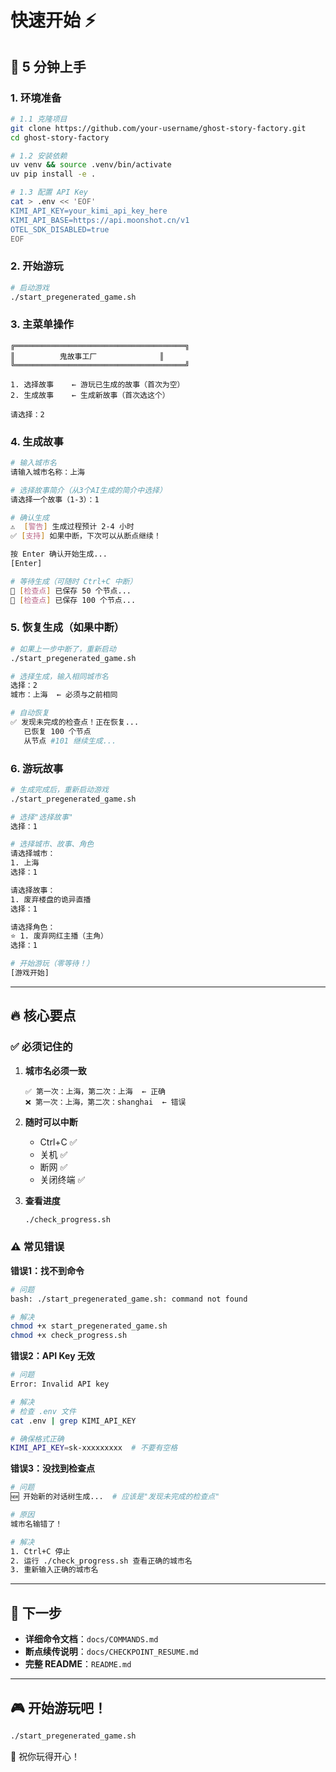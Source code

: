# 快速开始 ⚡

## 🎯 5 分钟上手

### 1. 环境准备

```bash
# 1.1 克隆项目
git clone https://github.com/your-username/ghost-story-factory.git
cd ghost-story-factory

# 1.2 安装依赖
uv venv && source .venv/bin/activate
uv pip install -e .

# 1.3 配置 API Key
cat > .env << 'EOF'
KIMI_API_KEY=your_kimi_api_key_here
KIMI_API_BASE=https://api.moonshot.cn/v1
OTEL_SDK_DISABLED=true
EOF
```

### 2. 开始游玩

```bash
# 启动游戏
./start_pregenerated_game.sh
```

### 3. 主菜单操作

```
╔══════════════════════════════════════╗
║          鬼故事工厂              ║
╚══════════════════════════════════════╝

1. 选择故事    ← 游玩已生成的故事（首次为空）
2. 生成故事    ← 生成新故事（首次选这个）

请选择：2
```

### 4. 生成故事

```bash
# 输入城市名
请输入城市名称：上海

# 选择故事简介（从3个AI生成的简介中选择）
请选择一个故事（1-3）：1

# 确认生成
⚠️  [警告] 生成过程预计 2-4 小时
✅ [支持] 如果中断，下次可以从断点继续！

按 Enter 确认开始生成...
[Enter]

# 等待生成（可随时 Ctrl+C 中断）
💾 [检查点] 已保存 50 个节点...
💾 [检查点] 已保存 100 个节点...
```

### 5. 恢复生成（如果中断）

```bash
# 如果上一步中断了，重新启动
./start_pregenerated_game.sh

# 选择生成，输入相同城市名
选择：2
城市：上海  ← 必须与之前相同

# 自动恢复
✅ 发现未完成的检查点！正在恢复...
   已恢复 100 个节点
   从节点 #101 继续生成...
```

### 6. 游玩故事

```bash
# 生成完成后，重新启动游戏
./start_pregenerated_game.sh

# 选择"选择故事"
选择：1

# 选择城市、故事、角色
请选择城市：
1. 上海
选择：1

请选择故事：
1. 废弃楼盘的诡异直播
选择：1

请选择角色：
⭐ 1. 废弃网红主播（主角）
选择：1

# 开始游玩（零等待！）
[游戏开始]
```

---

## 🔥 核心要点

### ✅ 必须记住的

1. **城市名必须一致**
   ```
   ✅ 第一次：上海，第二次：上海  ← 正确
   ❌ 第一次：上海，第二次：shanghai  ← 错误
   ```

2. **随时可以中断**
   - Ctrl+C ✅
   - 关机 ✅
   - 断网 ✅
   - 关闭终端 ✅

3. **查看进度**
   ```bash
   ./check_progress.sh
   ```

### ⚠️ 常见错误

**错误1：找不到命令**
```bash
# 问题
bash: ./start_pregenerated_game.sh: command not found

# 解决
chmod +x start_pregenerated_game.sh
chmod +x check_progress.sh
```

**错误2：API Key 无效**
```bash
# 问题
Error: Invalid API key

# 解决
# 检查 .env 文件
cat .env | grep KIMI_API_KEY

# 确保格式正确
KIMI_API_KEY=sk-xxxxxxxxx  # 不要有空格
```

**错误3：没找到检查点**
```bash
# 问题
🆕 开始新的对话树生成...  # 应该是"发现未完成的检查点"

# 原因
城市名输错了！

# 解决
1. Ctrl+C 停止
2. 运行 ./check_progress.sh 查看正确的城市名
3. 重新输入正确的城市名
```

---

## 📝 下一步

- **详细命令文档**：`docs/COMMANDS.md`
- **断点续传说明**：`docs/CHECKPOINT_RESUME.md`
- **完整 README**：`README.md`

---

## 🎮 开始游玩吧！

```bash
./start_pregenerated_game.sh
```

🎉 祝你玩得开心！

